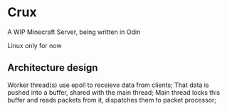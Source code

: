 # Crux

A WIP Minecraft Server, being written in Odin

Linux only for now

## Architecture design

Worker thread(s) use epoll to receieve data from clients;
That data is pushed into a buffer, shared with the main thread;
Main thread locks this buffer and reads packets from it, dispatches them to packet processor;

